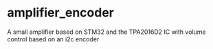 # amplifier_encoder
A small amplifier based on STM32 and the TPA2016D2 IC with volume control based on an i2c encoder
